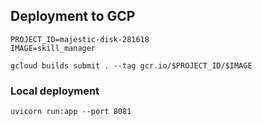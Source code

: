 
## Deployment to GCP
```shell
PROJECT_ID=majestic-disk-281618
IMAGE=skill_manager

gcloud builds submit . --tag gcr.io/$PROJECT_ID/$IMAGE
```

### Local deployment
```shell
uvicorn run:app --port 8081
```
